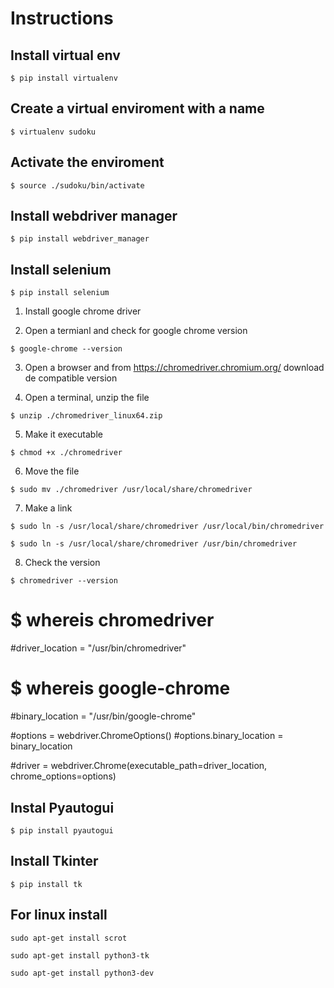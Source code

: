 # Instructions

## Install virtual env

    $ pip install virtualenv

## Create a virtual enviroment with a name

    $ virtualenv sudoku

## Activate the enviroment

    $ source ./sudoku/bin/activate

## Install webdriver manager

    $ pip install webdriver_manager

## Install selenium

    $ pip install selenium

1. Install google chrome driver

2. Open a termianl and check for google chrome version

```
$ google-chrome --version
```

3. Open a browser and from https://chromedriver.chromium.org/ download de compatible version

4. Open a terminal, unzip the file

```
$ unzip ./chromedriver_linux64.zip
```

5. Make it executable

```
$ chmod +x ./chromedriver
```

6. Move the file

```
$ sudo mv ./chromedriver /usr/local/share/chromedriver
```
7. Make a link

```
$ sudo ln -s /usr/local/share/chromedriver /usr/local/bin/chromedriver

$ sudo ln -s /usr/local/share/chromedriver /usr/bin/chromedriver
```
8. Check the version

```
$ chromedriver --version
```

# $ whereis chromedriver
#driver_location = "/usr/bin/chromedriver"
# $ whereis google-chrome
#binary_location = "/usr/bin/google-chrome"

#options = webdriver.ChromeOptions()
#options.binary_location = binary_location


#driver = webdriver.Chrome(executable_path=driver_location, chrome_options=options)


## Instal Pyautogui

    $ pip install pyautogui

## Install Tkinter

    $ pip install tk


## For linux install 

    sudo apt-get install scrot

    sudo apt-get install python3-tk

    sudo apt-get install python3-dev